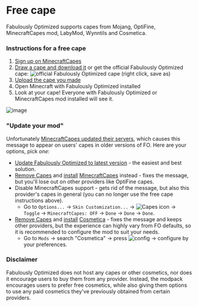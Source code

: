 # Free cape

Fabulously Optimized supports capes from Mojang, OptiFine, MinecraftCapes mod, LabyMod, Wynntils and Cosmetica.

### Instructions for a free cape

1. [Sign up on MinecraftCapes](https://minecraftcapes.net/account/login)
2. [Draw a cape and download it](https://minecraftcapes.net/gallery/cape-editor) or get the official Fabulously Optimized cape: ![official Fabulously Optimized cape](https://github.com/Fabulously-Optimized/fabulously-optimized/raw/main/cape.png) (right click, save as)
3. [Upload the cape you made](https://minecraftcapes.net/upload-cape)
4. Open Minecraft with Fabulously Optimized installed
5. Look at your cape! Everyone with Fabulously Optimized or MinecraftCapes mod installed will see it.

![image](https://user-images.githubusercontent.com/8611110/230607851-3ddd87c5-fe74-4bc4-8484-9cca5ceffc64.png)

### "Update your mod"

Unfortunately [MinecraftCapes updated their servers](https://github.com/CaelTheColher/Capes/issues/118), which causes this message to appear on users' capes in older versions of FO. Here are your options, pick _one_:

- [Update Fabulously Optimized to latest version](update-instructions.md) - the easiest and best solution.
-  [Remove Capes](disabling-mods.md) and [install](adding-more-mods.md) [MinecraftCapes](https://modrinth.com/mod/minecraftcapes) instead - fixes the message, but you'll lose out on other providers like OptiFine capes.
- Disable MinecraftCapes support - gets rid of the message, but also this provider's capes in general (you can no longer use the free cape instructions above).
   * Go to `Options...` → `Skin Customization...` → ![Capes icon](https://github.com/CaelTheColher/Capes/blob/architectury/common/src/main/resources/assets/capes/textures/gui/sprites/icon/cape_options.png?raw=true) → `Toggle` → `MinecraftCapes: OFF` → `Done` → `Done` → `Done`.
- [Remove Capes](disabling-mods.md) and [install](adding-more-mods.md) [Cosmetica](https://modrinth.com/mod/cosmetica) - fixes the message and keeps other providers, but the experience can highly vary from FO defaults, so it is recommended to configure the mod to suit your needs.
   * Go to `Mods` → search "Cosmetica" → press ![config](https://i.ibb.co/j35cBtn/image.png) → configure by your preferences.

### Disclaimer

Fabulously Optimized does not host any capes or other cosmetics, nor does it encourage users to buy them from any provider. Instead, the modpack encourages users to prefer free cosmetics, while also giving them options to use any paid cosmetics they've previously obtained from certain providers.
